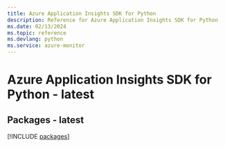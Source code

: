 ```yaml
---
title: Azure Application Insights SDK for Python
description: Reference for Azure Application Insights SDK for Python
ms.date: 02/13/2024
ms.topic: reference
ms.devlang: python
ms.service: azure-monitor
---
```

# Azure Application Insights SDK for Python - latest
## Packages - latest
[!INCLUDE [packages](application-insights-index.md)]